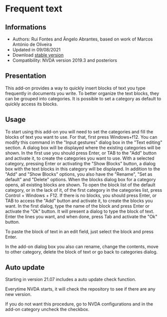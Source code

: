 # Frequent text #


## Informations
* Authors: Rui Fontes and Ângelo Abrantes, based on work of Marcos António de Oliveira
* Updated in 09/08/2021
* Download [stable version][1]
* Compatibility: NVDA version 2019.3 and posteriors


## Presentation
This add-on provides a way to quickly insert blocks of text you type frequently in documents you write.
To better organize the text blocks, they can be grouped into categories.
It is possible to set a category as default to quickly access its blocks.


## Usage
To start using this add-on you will need to set the categories and fill the blocks of text you want to use.
For that, first press Windows+f12. You can modify this command in the "Input gestures" dialog box in the "Text editing" section.
A dialog box will be displayed where the existing categories will be shown. In the first use you should press Enter, or TAB to the "Add" button and activate it, to create the categories you want to use.
With a selected category, pressing Enter or activating the "Show Blocks" button, a dialog box with the text blocks in this category will be displayed.
In addition to the "Add" and "Show Blocks" options, you also have the "Rename", "Set as default" and "Delete" options.
When the blocks dialog box for a category opens,  all existing blocks are shown.
To open the block list of the default category, or in the lack of it, of the first category in the categories list, press Control + Windows + F12.
If there is no blocks, you should press Enter, or TAB to access the "Add" button and activate it, to create the blocks you want.
In the first dialog, type the name of the block and press Enter or activate the "Ok" button.
It will present a dialog to type the block of text.
Enter the lines you want, and when done, press Tab and activate the "Ok" button.

To paste the block of text in an edit field, just select the block and press Enter.

In the add-on dialog box you also can rename, change the contents, move to other category, delete the block of text or go back to categories dialog.


## Auto update
Starting in version 21.07 includes a auto update check function.

Everytime NVDA starts, it will check the repository to see if there are any new version.

If you do not want this procedure, go to NVDA configurations and in the add-on category uncheck the checkbox.

[1]: https://github.com/ruifontes/frequentText/releases/download/21.08/frequentText-21.08.nvda-addon
